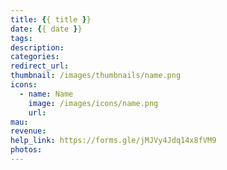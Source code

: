 ```yaml
---
title: {{ title }}
date: {{ date }}
tags:
description:
categories:
redirect_url:
thumbnail: /images/thumbnails/name.png
icons:
  - name: Name
    image: /images/icons/name.png
    url:
mau: 
revenue: 
help_link: https://forms.gle/jMJVy4Jdq14x8fVM9
photos:
---
```

